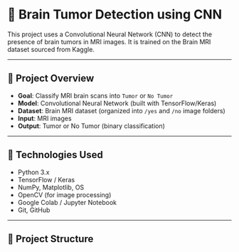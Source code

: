 # 🧠 Brain Tumor Detection using CNN

This project uses a Convolutional Neural Network (CNN) to detect the presence of brain tumors in MRI images. It is trained on the Brain MRI dataset sourced from Kaggle.

---

## 📌 Project Overview

- **Goal**: Classify MRI brain scans into `Tumor` or `No Tumor`
- **Model**: Convolutional Neural Network (built with TensorFlow/Keras)
- **Dataset**: Brain MRI dataset (organized into `/yes` and `/no` image folders)
- **Input**: MRI images
- **Output**: Tumor or No Tumor (binary classification)

---

## 🧠 Technologies Used

- Python 3.x
- TensorFlow / Keras
- NumPy, Matplotlib, OS
- OpenCV (for image processing)
- Google Colab / Jupyter Notebook
- Git, GitHub

---

## 📁 Project Structure

